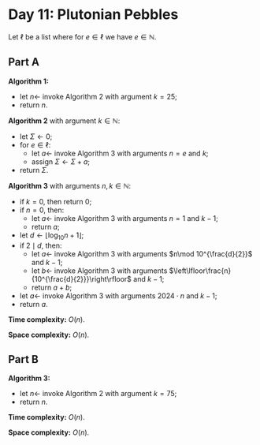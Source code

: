 <!-- day11.md -->
<!-- Copyright (c) 2024-2025 Ishan Pranav -->
<!-- Licensed under the MIT license. -->

<!-- Plutonian Pebbles -->

# Day 11: Plutonian Pebbles

Let $\ell$ be a list where for $e\in\ell$ we have $e\in\mathbb{N}$.

## Part A

**Algorithm 1:**

* let $n\leftarrow$ invoke Algorithm 2 with argument $k=25$;
* return $n$.

**Algorithm 2** with argument $k\in\mathbb{N}$:

* let $\Sigma\leftarrow 0$;
* for $e\in\ell$:
  * let $a\leftarrow$ invoke Algorithm 3 with arguments $n=e$ and $k$;
  * assign $\Sigma\leftarrow\Sigma+a$;
* return $\Sigma$.

**Algorithm 3** with arguments $n,k\in\mathbb{N}$:

* if $k=0$, then return $0$;
* if $n=0$, then:
  * let $a\leftarrow$ invoke Algorithm 3 with arguments $n=1$ and $k-1$;
  * return $a$;
* let $d\leftarrow\lfloor\log_{10}{n}+1\rfloor$;
* if $2\mid d$, then:
  * let $a\leftarrow$ invoke Algorithm 3 with arguments $n\mod 10^{\frac{d}{2}}$ and $k-1$;
  * let $b\leftarrow$ invoke Algorithm 3 with arguments $\left\lfloor\frac{n}{10^{\frac{d}{2}}}\right\rfloor$ and $k-1$;
  * return $a+b$;
* let $a\leftarrow$ invoke Algorithm 3 with arguments $2024\cdot n$ and $k-1$;
* return $a$.

**Time complexity:** $O(n)$.

**Space complexity:** $O(n)$.

## Part B

**Algorithm 3:**

* let $n\leftarrow$ invoke Algorithm 2 with argument $k=75$;
* return $n$.

**Time complexity:** $O(n)$.

**Space complexity:** $O(n)$.
